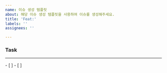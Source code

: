 ```yaml
---
name: 이슈 생성 템플릿
about: 해당 이슈 생성 템플릿을 사용하여 이슈를 생성해주세요.
title: 'Feat:'
labels: ''
assignees: ''

---
```


### Task
<hr/>
- [ ]
- [ ]
